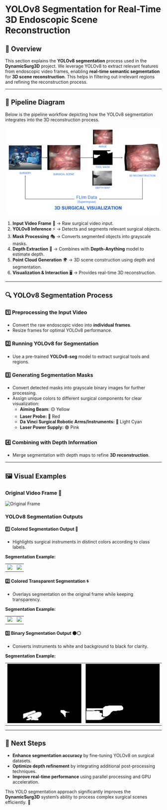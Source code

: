 # YOLOv8 Segmentation for Real-Time 3D Endoscopic Scene Reconstruction

## 🎥 Overview

This section explains the **YOLOv8 segmentation** process used in the **DynamicSurg3D** project. We leverage YOLOv8 to extract relevant features from endoscopic video frames, enabling **real-time semantic segmentation** for **3D scene reconstruction**. This helps in filtering out irrelevant regions and refining the reconstruction process.

---

## 📌 Pipeline Diagram

Below is the pipeline workflow depicting how the YOLOv8 segmentation integrates into the 3D reconstruction process.

![Pipeline Diagram](pipelinediagram.png)

1. **Input Video Frame** 🎥 → Raw surgical video input.
2. **YOLOv8 Inference** ⚡ → Detects and segments relevant surgical objects.
3. **Mask Processing** 🎭 → Converts segmented objects into grayscale masks.
4. **Depth Extraction** 📏 → Combines with **Depth-Anything** model to estimate depth.
5. **Point Cloud Generation** 🌍 → 3D scene construction using depth and segmentation.
6. **Visualization & Interaction** 🖥️ → Provides real-time 3D reconstruction.

---

## 🔍 YOLOv8 Segmentation Process

### 1️⃣ **Preprocessing the Input Video**
- Convert the raw endoscopic video into **individual frames**.
- Resize frames for optimal YOLOv8 performance.

### 2️⃣ **Running YOLOv8 for Segmentation**
- Use a pre-trained **YOLOv8-seg** model to extract surgical tools and regions.

### 3️⃣ **Generating Segmentation Masks**
- Convert detected masks into grayscale binary images for further processing.
- Assign unique colors to different surgical components for clear visualization:
  - **Aiming Beam:** 🟡 Yellow
  - **Laser Probe:** 🔴 Red
  - **Da Vinci Surgical Robotic Arms/Instruments:** 🔵 Light Cyan
  - **Laser Power Supply:** 🟣 Pink

### 4️⃣ **Combining with Depth Information**
- Merge segmentation with depth maps to refine **3D reconstruction**.

---
## 🖼️ Visual Examples

### Original Video Frame 🎥
![Original Frame](original_video.gif)

### YOLOv8 Segmentation Outputs

#### 1️⃣ **Colored Segmentation Output** 🎨
- Highlights surgical instruments in distinct colors according to class labels.

**Segmentation Example:**
<div style="text-align: center;">
  <table>
    <tr>
      <td><img src="colouredmask1.gif" /></td>
      <td><img src="colouredmask2.gif" /></td>
    </tr>
  </table>
</div>

#### 2️⃣ **Colored Transparent Segmentation** 🌀
- Overlays segmentation on the original frame while keeping transparency.

**Segmentation Example:**
<div style="text-align: center;">
  <table>
    <tr>
      <td><img src="transparentmask1.gif"  /></td>
      <td><img src="transparentmask2.gif"  /></td>
    </tr>
  </table>
</div>

#### 3️⃣ **Binary Segmentation Output** ⚫⚪
- Converts instruments to white and background to black for clarity.

**Segmentation Example:**
<div style="text-align: center;">
  <table>
    <tr>
      <td><img src="binarymask2.gif"  /></td>
      <td><img src="binarymask1.gif" /></td>
    </tr>
  </table>
</div>

---

## 🚀 Next Steps
- **Enhance segmentation accuracy** by fine-tuning YOLOv8 on surgical datasets.
- **Optimize depth refinement** by integrating additional post-processing techniques.
- **Improve real-time performance** using parallel processing and GPU acceleration.

This YOLO segmentation approach significantly improves the **DynamicSurg3D** system’s ability to process complex surgical scenes efficiently. 🎯

